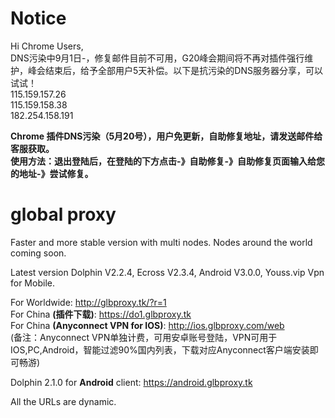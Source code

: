 # Notice
Hi Chrome Users,<br>
DNS污染中9月1日-，修复邮件目前不可用，G20峰会期间将不再对插件强行维护，峰会结束后，给予全部用户5天补偿。以下是抗污染的DNS服务器分享，可以试试！
<br>
115.159.157.26<br>
115.159.158.38<br>
182.254.158.191<br>

<b>Chrome 插件DNS污染（5月20号），用户免更新，自助修复地址，请发送邮件给客服获取。<br>
使用方法：退出登陆后，在登陆的下方点击-》自助修复-》自助修复页面输入给您的地址-》尝试修复。</b>
# global proxy
Faster and more stable version with multi nodes. Nodes around the world coming soon.

Latest version Dolphin V2.2.4, Ecross V2.3.4, Android V3.0.0, Youss.vip Vpn for Mobile.

For Worldwide: http://glbproxy.tk/?r=1 <br>
For China <b>(插件下载)</b>: https://do1.glbproxy.tk<br>
For China <b>(Anyconnect VPN for IOS)</b>: http://ios.glbproxy.com/web <br> 
(备注：Anyconnect VPN单独计费，可用安卓账号登陆，VPN可用于IOS,PC,Android，智能过滤90%国内列表，下载对应Anyconnect客户端安装即可畅游)

Dolphin 2.1.0 for <b>Android</b> client: https://android.glbproxy.tk<br>

All the URLs are dynamic.
